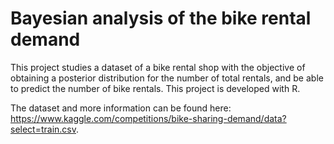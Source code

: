 # Bayesian analysis of the bike rental demand
This project studies a dataset of a bike rental shop with the objective of obtaining a posterior distribution for the number of total rentals, and be able to predict the number of bike rentals. This project is developed with R. 

The dataset and more information can be found here: https://www.kaggle.com/competitions/bike-sharing-demand/data?select=train.csv.
